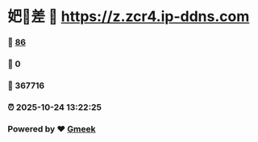 # 妑🔭差 :link: https://z.zcr4.ip-ddns.com 
### :page_facing_up: [86](https://z.zcr4.ip-ddns.com/tag.html) 
### :speech_balloon: 0 
### :hibiscus: 367716 
### :alarm_clock: 2025-10-24 13:22:25 
### Powered by :heart: [Gmeek](https://github.com/Meekdai/Gmeek)
